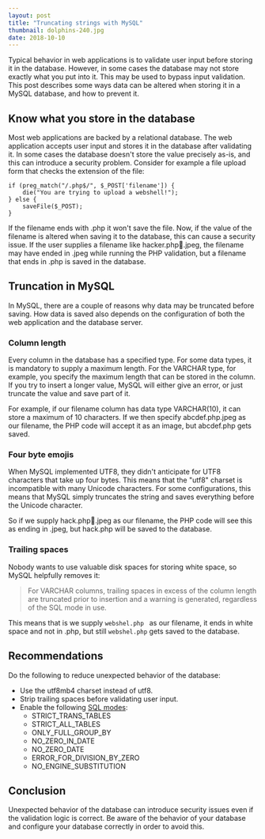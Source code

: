 ```yaml
---
layout: post
title: "Truncating strings with MySQL"
thumbnail: dolphins-240.jpg
date: 2018-10-10
---
```


Typical behavior in web applications is to validate user input before storing it in the database. However, in some cases the database may not store exactly what you put into it. This may be used to bypass input validation. This post describes some ways data can be altered when storing it in a MySQL database, and how to prevent it.

<!-- photo source: https://www.flickr.com/photos/bike/2380021517 -->

## Know what you store in the database

Most web applications are backed by a relational database. The web application accepts user input and stores it in the database after validating it. In some cases the database doesn't store the value precisely as-is, and this can introduce a security problem. Consider for example a file upload form that checks the extension of the file:

    if (preg_match("/.php$/", $_POST['filename']) {
        die("You are trying to upload a webshell!");
    } else {
        saveFile($_POST);
    }
    
If the filename ends with .php it won't save the file. Now, if the value of the filename is altered when saving it to the database, this can cause a security issue. If the user supplies a filename like hacker.php&#x1f4a9;.jpeg, the filename may have ended in .jpeg while running the PHP validation, but a filename that ends in .php is saved in the database.

## Truncation in MySQL

In MySQL, there are a couple of reasons why data may be truncated before saving. How data is saved also depends on the configuration of both the web application and the database server.

### Column length

Every column in the database has a specified type. For some data types, it is mandatory to supply a maximum length. For the VARCHAR type, for example, you specify the maximum length that can be stored in the column. If you try to insert a longer value, MySQL will either give an error, or just truncate the value and save part of it.

For example, if our filename column has data type VARCHAR(10), it can store a maximum of 10 characters. If we then specify abcdef.php.jpeg as our filename, the PHP code will accept it as an image, but abcdef.php gets saved.

### Four byte emojis

When MySQL implemented UTF8, they didn't anticipate for UTF8 characters that take up four bytes. This means that the "utf8" charset is incompatible with many Unicode characters. For some configurations, this means that MySQL simply truncates the string and saves everything before the Unicode character.

So if we supply hack.php&#x1f4a9;.jpeg as our filename, the PHP code will see this as ending in .jpeg, but hack.php will be saved to the database.

### Trailing spaces

Nobody wants to use valuable disk spaces for storing white space, so MySQL helpfully removes it:

> For VARCHAR columns, trailing spaces in excess of the column length are truncated prior to insertion and a warning is generated, regardless of the SQL mode in use.

This means that is we supply `webshel.php ` as our filename, it ends in white space and not in .php, but still `webshel.php` gets saved to the database.

## Recommendations

Do the following to reduce unexpected behavior of the database:

* Use the utf8mb4 charset instead of utf8.
* Strip trailing spaces before validating user input.
* Enable the following [SQL modes](https://dev.mysql.com/doc/refman/8.0/en/sql-mode.html):
    * STRICT_TRANS_TABLES
    * STRICT_ALL_TABLES
    * ONLY_FULL_GROUP_BY
    * NO_ZERO_IN_DATE
    * NO_ZERO_DATE
    * ERROR_FOR_DIVISION_BY_ZERO
    * NO_ENGINE_SUBSTITUTION

## Conclusion

Unexpected behavior of the database can introduce security issues even if the validation logic is correct. Be aware of the behavior of your database and configure your database correctly in order to avoid this.
